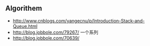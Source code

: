 ## Algorithem

- <http://www.cnblogs.com/yangecnu/p/Introduction-Stack-and-Queue.html>
- <http://blog.jobbole.com/79267/> 一个系列
- <http://blog.jobbole.com/70639/> 
